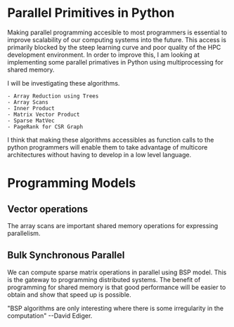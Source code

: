 # Parallel Primitives in Python

Making parallel programming accesible to most programmers is essential to improve scalability
of our computing systems into the future. This access is primarily blocked by the steep learning 
curve and poor quality of the HPC development environment. In order to improve this, I am looking 
at implementing some parallel primatives in Python using multiprocessing for shared memory. 

I will be investigating these algorithms.

    - Array Reduction using Trees
    - Array Scans
    - Inner Product
    - Matrix Vector Product
    - Sparse MatVec
    - PageRank for CSR Graph
    

I think that making these algorithms accessibles as function calls to the python programmers 
will enable them to take advantage of multicore architectures without having to develop in a 
low level language. 

# Programming Models

## Vector operations

The array scans are important shared memory operations for expressing parallelism.

## Bulk Synchronous Parallel

We can compute sparse matrix operations in parallel using BSP model. This is the gateway to 
programming distributed systems. The benefit of programming for shared memory is that good 
performance will be easier to obtain and show that speed up is possible. 

"BSP algorithms are only interesting where there is some irregularity in the computation" 
--David Ediger.

